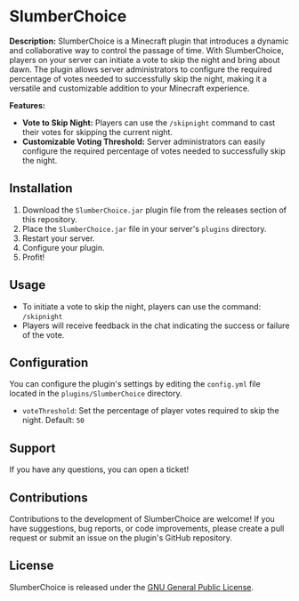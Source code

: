 # SlumberChoice

**Description:**
SlumberChoice is a Minecraft plugin that introduces a dynamic and collaborative way to control the passage of time. With SlumberChoice, players on your server can initiate a vote to skip the night and bring about dawn. The plugin allows server administrators to configure the required percentage of votes needed to successfully skip the night, making it a versatile and customizable addition to your Minecraft experience.

**Features:**
- **Vote to Skip Night:** Players can use the `/skipnight` command to cast their votes for skipping the current night.
- **Customizable Voting Threshold:** Server administrators can easily configure the required percentage of votes needed to successfully skip the night.

## Installation

1. Download the `SlumberChoice.jar` plugin file from the releases section of this repository.
2. Place the `SlumberChoice.jar` file in your server's `plugins` directory.
3. Restart your server.
4. Configure your plugin.
5. Profit!

## Usage

- To initiate a vote to skip the night, players can use the command: `/skipnight`
- Players will receive feedback in the chat indicating the success or failure of the vote.

## Configuration

You can configure the plugin's settings by editing the `config.yml` file located in the `plugins/SlumberChoice` directory.

- `voteThreshold`: Set the percentage of player votes required to skip the night. Default: `50`

## Support

If you have any questions, you can open a ticket!

## Contributions

Contributions to the development of SlumberChoice are welcome! If you have suggestions, bug reports, or code improvements, please create a pull request or submit an issue on the plugin's GitHub repository.

## License

SlumberChoice is released under the [GNU General Public License](https://www.gnu.org/licenses/gpl-3.0.en.html).
